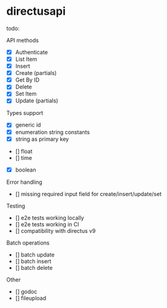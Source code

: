 # directusapi

todo:

API methods

- [x] Authenticate
- [x] List Item
- [x] Insert
- [x] Create (partials)
- [x] Get By ID
- [x] Delete
- [x] Set Item
- [x] Update (partials)

Types support

- [x] generic id
- [x] enumeration string constants
- [x] string as primary key
- [] float
- [] time
- [x] boolean

Error handling

- [] missing required input field for create/insert/update/set

Testing

- [] e2e tests working locally
- [] e2e tests working in CI
- [] compatibility with directus v9

Batch operations

- [] batch update
- [] batch insert
- [] batch delete

Other

- [] godoc
- [] fileupload
